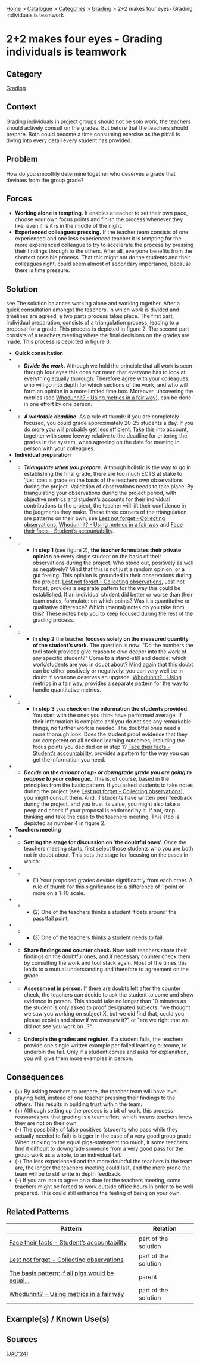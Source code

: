 [Home](../README.md) > [Catalogue](../Patterns_catalogue.md) > [Categories](categories/categories.md) > [Grading](categories/Grading.md) > 2+2 makes four eyes- Grading individuals is teamwork

# 2+2 makes four eyes - Grading individuals is teamwork

## Category

[Grading](categories/Grading.md)

## Context

Grading individuals in project groups should not be solo work, the teachers should actively consult on the grades. But before that the teachers should prepare. Both could become a time consuming exercise as the pitfall is diving into every detail every student has provided.

## Problem

How do you smoothly determine together who deserves a grade that deviates from the group grade?

## Forces

 - **Working alone is tempting.** It enables a teacher to set their own pace, choose your own focus points and finish the process whenever they like, even if is it is in the middle of the night.
 - **Experienced colleagues pressing.** If the teacher team consists of one experienced and one less experienced teacher it is tempting for the more experienced colleague to try to accelerate the process by pressing their findings through to the others. After all, everyone benefits from the shortest possible process. That this might not do the students and their colleagues right, could seem almost of secondary importance, because there is time pressure.

## Solution
see
The solution balances working alone and working together. After a quick consultation amongst the teachers, in which work is divided and timelines are agreed, a two parts process takes place. The first part, Individual preparation, consists of a triangulation process, leading to a proposal for a grade. This process is depicted in figure 2. The second part consists of a teachers meeting where the final decisions on the grades are made. This process is depicted in figure 3.
 - **Quick consultation**
  - - ***Divide the work.*** Although we hold the principle that all work is seen through four eyes this does not mean that everyone has to look at everything equally thorough. Therefore agree with your colleagues who will go into depth for which sections of the work, and who will form an opinion in a more limited time box. Moreover, uncovering the metrics (see [Whodunnit? - Using metrics in a fair way](Whodunnit.md)), can be done in one effort by one person.
  - - ***A workable deadline.*** As a rule of thumb: if you are completely focused, you could grade approximately 20-25 students a day. If you do more you will probably get less efficient. Take this into account, together with some leeway relative to the deadline for entering the grades in the system, when agreeing on the date for meeting in person with your colleagues.
 - **Individual preparation**
  - - ***Triangulate when you prepare.*** Although holistic is the way to go in establishing the final grade, there are too much ECTS at stake to ’just’ cast a grade on the basis of the teachers own observations during the project. Validation of observations needs to take place. By triangulating your observations during the project period, with objective metrics and student’s accounts for their individual contributions to the project, the teacher will lift their confidence in the judgments they make. These three corners of the triangulation are patterns on their own, see [Lest not forget - Collecting observations](Lest_not_forget.md), [Whodunnit? - Using metrics in a fair way](Whodunnit.md) and [Face their facts - Student’s accountability](Face_their_facts.md).
   - - - In **step 1** (see figure 2), **the teacher formulates their private opinion** on every single student on the basis of their observations during the project. Who stood out, positively as well as negatively? Mind that this is not just a random opinion, or a gut feeling. This opinion is grounded in their observations during the project. [Lest not forget - Collecting observations](Lest_not_forget.md), Lest not forget, provides a separate pattern for the way this could be established. If an individual student did better or worse than their team mates, formulate: on which points? Was it a quantitative or qualitative difference? Which (mental) notes do you take from this? These notes help you to keep focused during the rest of the grading process.
   - - - In **step 2** the teacher **focuses solely on the measured quantity of the student’s work.** The question is now: "Do the numbers the tool stack provides give reason to dive deeper into the work of any specific student?" Come to a stand-still and decide: which work/students are you in doubt about? Mind again that this doubt can be either positively or negatively: you can very well be in doubt if someone deserves an upgrade. [Whodunnit? - Using metrics in a fair way](Whodunnit.md), provides a separate pattern for the way to handle quantitative metrics.
   - - - In **step 3** you **check on the information the students provided.** You start with the ones you think have performed average. If their information is complete and you do not see any remarkable things, no further work is needed. The doubtful ones need a more thorough look: Does the student proof evidence that they are competent on all desired learning outcomes, including the focus points you decided on in step 1? [Face their facts - Student’s accountability](Face_their_facts.md), provides a pattern for the way you can get the information you need.
  - - ***Decide on the amount of up- or downgrade grade you are going to propose to your colleague.*** This is, of course, based in the principles from the basic pattern. If you asked students to take notes during the project (see [Lest not forget - Collecting observations](Lest_not_forget.md)), you might consult them. And, if students have written peer feedback during the project, and you trust its value, you might also take a peep and check if your proposal is endorsed by it. If not, stop thinking and take the case to the teachers meeting. This step is depicted as number 4 in figure 2.
 - **Teachers meeting**
  - - **Setting the stage for discussion on ’the doubtful ones’.** Once the teachers meeting starts, first select those students who you are both not in doubt about. This sets the stage for focusing on the cases in which:
   - - - (1) Your proposed grades deviate significantly from each other. A rule of thumb for this significance is: a difference of 1 point or more on a 1-10 scale.
   - - - (2) One of the teachers thinks a student ’floats around’ the pass/fail point.
   - - - (3) One of the teachers thinks a student needs to fail.
  - - **Share findings and counter check.** Now both teachers share their findings on the doubtful ones, and if necessary counter check them by consulting the work and tool stack again. Most of the times this leads to a mutual understanding and therefore to agreement on the grade.
  - - **Assessment in person.** If there are doubts left after the counter check, the teachers can decide tp ask the student to come and show evidence in person. This should take no longer than 10 minutes as the student is only asked to proof designated subjects: "we thought we saw you working on subject X, but we did find that, could you please explain and show if we oversaw it?" or "are we right that we did not see you work on...?".
  - - **Underpin the grades and register.** If a student fails, the teachers provide one single written example per failed learning outcome, to underpin the fail. Only if a student comes and asks for explanation, you will give them more examples in person.

## Consequences

 - (+) By asking teachers to prepare, the teacher team will have level playing field, instead of one teacher pressing their findings to the others. This results in building trust within the team.
 - (+) Although setting up the process is a bit of work, this process reassures you that grading is a team effort, which means teachers know they are not on their own
 - (-) The possibility of false positives (students who pass while they actually needed to fail) is bigger in the case of a very good group grade. When sticking to the equal pigs-statement too much, it some teachers find it difficult to downgrade someone from a very good pass for the group work as a whole, to an individual fail.
 - (-) The less experienced and the more doubtful the teachers in the team are, the longer the teachers meeting could last, and the more prone the team will be to still write in depth feedback.
 - (-) If you are late to agree on a date for the teachers meeting, some teachers might be forced to work outside office hours in order to be well prepared. This could still enhance the feeling of being on your own.

## Related Patterns

|Pattern  | Relation |
|--|--|
|[Face their facts - Student’s accountability](Face_their_facts.md)|part of the solution|
|[Lest not forget - Collecting observations](Lest_not_forget.md)|part of the solution|
|[The basis pattern: If all pigs would be equal...](If_all_pigs_would_be_equal.md)|parent|
|[Whodunnit? - Using metrics in a fair way](Whodunnit.md)|part of the solution|
 
## Example(s) / Known Use(s)

## Sources

[[JAC'24]](../References.md)
